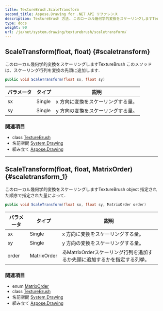 ```yaml
---
title: TextureBrush.ScaleTransform
second_title: Aspose.Drawing for .NET API リファレンス
description: TextureBrush 方法. このローカル幾何学的変換をスケーリングしますTextureBrush このメソッドはスケーリング行列を変換の先頭に追加します.
type: docs
weight: 90
url: /ja/net/system.drawing/texturebrush/scaletransform/
---
```

## ScaleTransform(float, float) {#scaletransform}

このローカル幾何学的変換をスケーリングしますTextureBrush このメソッドは、スケーリング行列を変換の先頭に追加します.

```csharp
public void ScaleTransform(float sx, float sy)
```

| パラメータ | タイプ | 説明 |
| --- | --- | --- |
| sx | Single | x 方向に変換をスケーリングする量。 |
| sy | Single | y 方向の変換をスケーリングする量。 |

### 関連項目

* class [TextureBrush](../)
* 名前空間 [System.Drawing](../../texturebrush/)
* 組み立て [Aspose.Drawing](../../../)

---

## ScaleTransform(float, float, MatrixOrder) {#scaletransform_1}

このローカル幾何学的変換をスケーリングしますTextureBrush object 指定された順序で指定された量によって.

```csharp
public void ScaleTransform(float sx, float sy, MatrixOrder order)
```

| パラメータ | タイプ | 説明 |
| --- | --- | --- |
| sx | Single | x 方向に変換をスケーリングする量。 |
| sy | Single | y 方向の変換をスケーリングする量。 |
| order | MatrixOrder | あMatrixOrderスケーリング行列を追加するか先頭に追加するかを指定する列挙。 |

### 関連項目

* enum [MatrixOrder](../../../system.drawing.drawing2d/matrixorder/)
* class [TextureBrush](../)
* 名前空間 [System.Drawing](../../texturebrush/)
* 組み立て [Aspose.Drawing](../../../)


